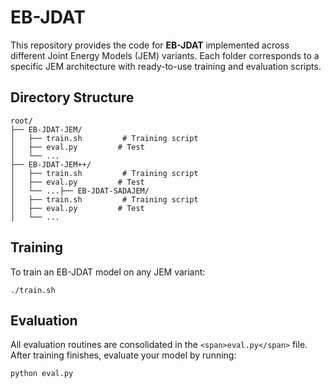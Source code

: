 # EB-JDAT

This repository provides the code for **EB-JDAT** implemented across different Joint Energy Models (JEM) variants. Each folder corresponds to a specific JEM architecture with ready-to-use training and evaluation scripts.

## Directory Structure

```
root/
├── EB-JDAT-JEM/
│   ├── train.sh         # Training script
│   ├── eval.py         # Test
│   └── ...
├── EB-JDAT-JEM++/
│   ├── train.sh         # Training script
│   ├── eval.py         # Test
│   └── ...├── EB-JDAT-SADAJEM/
│   ├── train.sh         # Training script
│   ├── eval.py         # Test
│   └── ...
```


## Training

To train an EB-JDAT model on any JEM variant:

```
./train.sh
```


## Evaluation

All evaluation routines are consolidated in the  `<span>eval.py</span>` file. After training finishes, evaluate your model by running:

```
python eval.py
```
